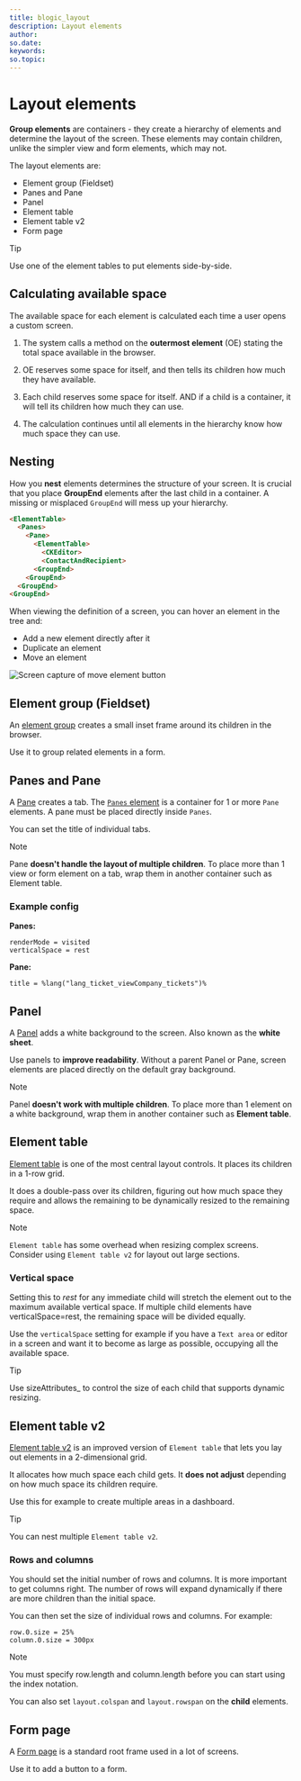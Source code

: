 ```yaml
---
title: blogic_layout
description: Layout elements
author:
so.date:
keywords:
so.topic:
---
```


# Layout elements

**Group elements** are containers - they create a hierarchy of elements and determine the layout of the screen.
These elements may contain children, unlike the simpler view and form elements, which may not.

The layout elements are:

* Element group (Fieldset)
* Panes and Pane
* Panel
* Element table
* Element table v2
* Form page

> [!TIP]
> Use one of the element tables to put elements side-by-side.

## Calculating available space

The available space for each element is calculated each time a user opens a custom screen.

1. The system calls a method on the **outermost element** (OE) stating the total space available in the browser.

2. OE reserves some space for itself, and then tells its children how much they have available.

3. Each child reserves some space for itself. AND if a child is a container, it will tell its children how much they can use.

4. The calculation continues until all elements in the hierarchy know how much space they can use.

## Nesting

How you **nest** elements determines the structure of your screen. It is crucial that you place **GroupEnd** elements after the last child in a container. A missing or misplaced `GroupEnd` will mess up your hierarchy.

```html
<ElementTable>
  <Panes>
    <Pane>
      <ElementTable>
        <CKEditor>
        <ContactAndRecipient>
      <GroupEnd>
    <GroupEnd>
  <GroupEnd>
<GroupEnd>
```

When viewing the definition of a screen, you can hover an element in the tree and:

* Add a new element directly after it
* Duplicate an element
* Move an element

![Screen capture of move element button](../../images/move-element.png)

## Element group (Fieldset)

An [element group](../blogic-screen-elements/fieldset.md) creates a small inset frame around its children in the browser.

Use it to group related elements in a form.

## Panes and Pane

A [Pane](../blogic-screen-elements/pane.md) creates a tab. The [`Panes` element](../blogic-screen-elements/blogic-panes.md) is a container for 1 or more `Pane` elements. A pane must be placed directly inside `Panes`.

You can set the title of individual tabs.

> [!NOTE]
> Pane **doesn't handle the layout of multiple children**. To place more than 1 view or form element on a tab, wrap them in another container such as Element table.

### Example config

**Panes:**

```crmscript
renderMode = visited
verticalSpace = rest
```

**Pane:**

```crmscript
title = %lang("lang_ticket_viewCompany_tickets")%
```

## Panel

A [Panel](../blogic-screen-elements/panel.md) adds a white background to the screen. Also known as the **white sheet**.

Use panels to **improve readability**. Without a parent Panel or Pane, screen elements are placed directly on the default gray background.

> [!NOTE]
> Panel **doesn't work with multiple children**. To place more than 1 element on a white background, wrap them in another container such as **Element table**.

## Element table

[Element table](../blogic-screen-elements/element-table.md) is one of the most central layout controls. It places its children in a 1-row grid.

It does a double-pass over its children, figuring out how much space they require and allows the remaining to be dynamically resized to the remaining space.

> [!NOTE]
> `Element table` has some overhead when resizing complex screens. Consider using `Element table v2` for layout out large sections.

### Vertical space

Setting this to *rest* for any immediate child will stretch the element out to the maximum available vertical space. If multiple child elements have verticalSpace=rest, the remaining space will be divided equally.

Use the `verticalSpace` setting for example if you have a `Text area` or editor in a screen and want it to become as large as possible, occupying all the available space.

> [!TIP]
> Use sizeAttributes_ to control the size of each child that supports dynamic resizing.

## Element table v2

[Element table v2](../blogic-screen-elements/element-table-2.md) is an improved version of `Element table` that lets you lay out elements in a 2-dimensional grid.

It allocates how much space each child gets. It **does not adjust** depending on how much space its children require.

Use this for example to create multiple areas in a dashboard.

> [!TIP]
> You can nest multiple `Element table v2`.

### Rows and columns

You should set the initial number of rows and columns. It is more important to get columns right. The number of rows will expand dynamically if there are more children than the initial space.

You can then set the size of individual rows and columns. For example:

```crmscript
row.0.size = 25%
column.0.size = 300px
```

> [!NOTE]
> You must specify row.length and column.length before you can start using the index notation.

You can also set `layout.colspan` and `layout.rowspan` on the **child** elements.

## Form page

A [Form page](../blogic-screen-elements/form-page.md) is a standard root frame used in a lot of screens.

Use it to add a button to a form.
